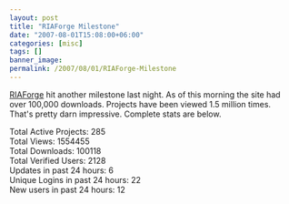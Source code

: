 ```yaml
---
layout: post
title: "RIAForge Milestone"
date: "2007-08-01T15:08:00+06:00"
categories: [misc]
tags: []
banner_image: 
permalink: /2007/08/01/RIAForge-Milestone
---
```


<a href="http://www.riaforge.org">RIAForge</a> hit another milestone last night. As of this morning the site had over 100,000 downloads. Projects have been viewed 1.5 million times. That's pretty darn impressive. Complete stats are below.

Total Active Projects: 285<br/>
Total Views: 1554455<br/>
Total Downloads: 100118<br/>
Total Verified Users: 2128<br/>
Updates in past 24 hours: 6<br/>
Unique Logins in past 24 hours: 22<br/>
New users in past 24 hours: 12<br/>